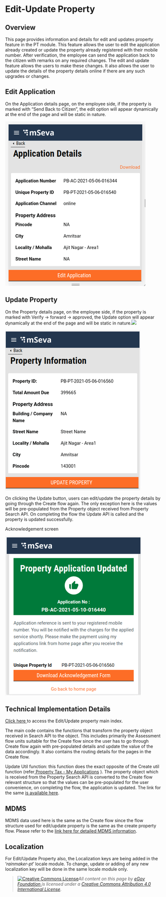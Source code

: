 # Edit-Update Property

## **Overview**

This page provides information and details for edit and updates property feature in the PT module. This feature allows the user to edit the application already created or update the property already registered with their mobile number. After verification, the employee can send the application back to the citizen with remarks on any required changes. The edit and update feature allows the users to make these changes. It also allows the user to update the details of the property details online if there are any such upgrades or changes.

## Edit A**pplication**

On the Application details page, on the employee side, if the property is marked with “Send Back to Citizen”, the edit option will appear dynamically at the end of the page and will be static in nature.

![](../../../../.gitbook/assets/screenshot-from-2021-05-07-14-31-50.png)

## Update Property

On the Property details page, on the employee side, if the property is marked with Verify → forward → approved, the Update option will appear dynamically at the end of the page and will be static in nature.![](blob:https://digit-discuss.atlassian.net/6abf17a1-5ffe-4a4e-bdb5-6905f1d32213#media-blob-url=true\&id=5eee4416-82bf-4fc3-a0bd-9fd4069567a1\&collection=contentId-1580793863\&contextId=1580793863\&mimeType=image%2Fpng\&name=Screenshot%20from%202021-05-07%2014-31-32.png\&size=40393\&width=437\&height=517)

![](../../../../.gitbook/assets/screenshot-from-2021-05-07-14-31-32.png)

On clicking the Update button, users can edit/update the property details by going through the Create flow again. The only exception here is the values will be pre-populated from the Property object received from Property Search API. On completing the flow the Update API is called and the property is updated successfully.

Acknowledgement screen

![](../../../../.gitbook/assets/screenshot-from-2021-05-10-17-15-49.png)

## **Technical Implementation Details**

[Click here ](https://github.com/egovernments/digit-ui-internals/blob/development/packages/modules/pt/src/pages/citizen/EditProperty/index.js)to access the Edit/Update property main index.

The main code contains the functions that transform the property object received in Search API to the object. This includes primarily the Assessment flow units suitable for the Create flow since the user has to go through Create flow again with pre-populated details and update the value of the data accordingly. It also contains the routing details for the pages in the Create flow.

Update Util function: this function does the exact opposite of the Create util function (refer[ Property Tax - My Applications](https://digit-discuss.atlassian.net/wiki/spaces/DD/pages/1568899109/Property+Tax+-+My+Applications) ). The property object which is received from the Property Search API is converted to the Create flow relevant structure so that the values can be pre-populated for the user convenience, on completing the flow, the application is updated. The link for the same [is available here](https://github.com/egovernments/digit-ui-internals/tree/development/packages/modules/pt/src/utils).

## **MDMS**

MDMS data used here is the same as the Create flow since the flow structure used for edit/update property is the same as the create property flow. Please refer to the [link here for detailed MDMS information](./).

## **Localization**

For Edit/Update Property also, the Localization keys are being added in the ‘_rainmaker-pt_’ locale module. To change, update or adding of any new localization key will be done in the same locale module only.

> [![Creative Commons License](https://i.creativecommons.org/l/by/4.0/80x15.png)](http://creativecommons.org/licenses/by/4.0/)_All content on this page by_ [_eGov Foundation_ ](https://egov.org.in/)_is licensed under a_ [_Creative Commons Attribution 4.0 International License_](http://creativecommons.org/licenses/by/4.0/)_._
